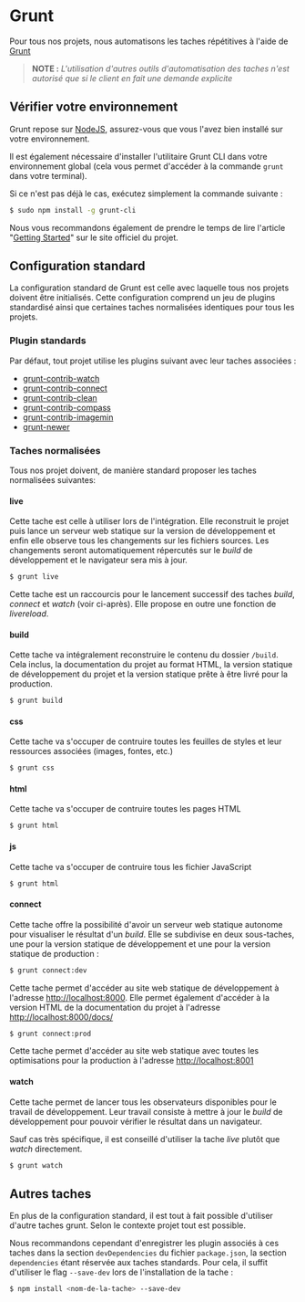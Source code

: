 
Grunt
================================================================================

Pour tous nos projets, nous automatisons les taches répétitives à l'aide de
[Grunt](http://gruntjs.com/)

> **NOTE :** _L'utilisation d'autres outils d'automatisation des taches n'est
  autorisé que si le client en fait une demande explicite_


Vérifier votre environnement
--------------------------------------------------------------------------------

Grunt repose sur [NodeJS](http://nodejs.org/), assurez-vous que vous l'avez bien
installé sur votre environnement.

Il est également nécessaire d'installer l'utilitaire Grunt CLI dans votre
environnement global (cela vous permet d'accéder à la commande `grunt` dans
votre terminal).

Si ce n'est pas déjà le cas, exécutez simplement la commande suivante :

```bash
$ sudo npm install -g grunt-cli
```

Nous vous recommandons également de prendre le temps de lire l'article
"[Getting Started](http://gruntjs.com/getting-started)" sur le site officiel du
projet.


Configuration standard
--------------------------------------------------------------------------------

La configuration standard de Grunt est celle avec laquelle tous nos projets
doivent être initialisés. Cette configuration comprend un jeu de plugins
standardisé ainsi que certaines taches normalisées identiques pour tous les
projets.


### Plugin standards
Par défaut, tout projet utilise les plugins suivant avec leur taches associées :

* [grunt-contrib-watch](https://github.com/gruntjs/grunt-contrib-watch)
* [grunt-contrib-connect](https://github.com/gruntjs/grunt-contrib-connect)
* [grunt-contrib-clean](https://github.com/gruntjs/grunt-contrib-clean)
* [grunt-contrib-compass](https://github.com/gruntjs/grunt-contrib-compass)
* [grunt-contrib-imagemin](https://github.com/gruntjs/grunt-contrib-imagemin)
* [grunt-newer](https://github.com/tschaub/grunt-newer)


### Taches normalisées
Tous nos projet doivent, de manière standard proposer les taches normalisées
suivantes:

#### live
Cette tache est celle à utiliser lors de l'intégration. Elle reconstruit le
projet puis lance un serveur web statique sur la version de développement et
enfin elle observe tous les changements sur les fichiers sources. Les changements
seront automatiquement répercutés sur le _build_ de développement et le
navigateur sera mis à jour.

```bash
$ grunt live
```

Cette tache est un raccourcis pour le lancement successif des taches _build_,
_connect_ et _watch_ (voir ci-après). Elle propose en outre une fonction de
_livereload_.

#### build
Cette tache va intégralement reconstruire le contenu du dossier `/build`.
Cela inclus, la documentation du projet au format HTML, la version statique de
développement du projet et la version statique prête à être livré pour la
production.

```bash
$ grunt build
```

#### css
Cette tache va s'occuper de contruire toutes les feuilles de styles et leur
ressources associées (images, fontes, etc.)

```bash
$ grunt css
```

#### html
Cette tache va s'occuper de contruire toutes les pages HTML

```bash
$ grunt html
```

#### js
Cette tache va s'occuper de contruire tous les fichier JavaScript

```bash
$ grunt html
```

#### connect
Cette tache offre la possibilité d'avoir un serveur web statique autonome pour
visualiser le résultat d'un _build_. Elle se subdivise en deux sous-taches, une
pour la version statique de développement et une pour la version statique de
production :

```bash
$ grunt connect:dev
```

Cette tache permet d'accéder au site web statique de développement à l'adresse
[http://localhost:8000](http://localhost:8000). Elle permet également d'accéder
à la version HTML de la documentation du projet à l'adresse
[http://localhost:8000/docs/](http://localhost:8000/docs/)

```bash
$ grunt connect:prod
```

Cette tache permet d'accéder au site web statique avec toutes les optimisations
pour la production à l'adresse [http://localhost:8001](http://localhost:8001)

#### watch
Cette tache permet de lancer tous les observateurs disponibles pour le travail
de développement. Leur travail consiste à mettre à jour le _build_ de
développement pour pouvoir vérifier le résultat dans un navigateur.

Sauf cas très spécifique, il est conseillé d'utiliser la tache _live_ plutôt que
_watch_ directement.

```bash
$ grunt watch
```


Autres taches
--------------------------------------------------------------------------------

En plus de la configuration standard, il est tout à fait possible d'utiliser
d'autre taches grunt. Selon le contexte projet tout est possible.

Nous recommandons cependant d'enregistrer les plugin associés à ces taches dans
la section `devDependencies` du fichier `package.json`, la section
`dependencies` étant réservée aux taches standards. Pour cela, il suffit
d'utiliser le flag `--save-dev` lors de l'installation de la tache :

```bash
$ npm install <nom-de-la-tache> --save-dev
```
